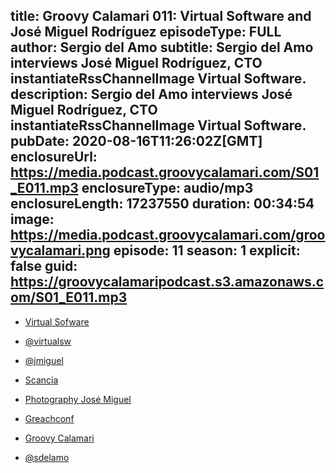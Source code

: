 title: Groovy Calamari 011: Virtual Software and José Miguel Rodríguez
episodeType: FULL
author: Sergio del Amo
subtitle: Sergio del Amo interviews José Miguel Rodríguez, CTO instantiateRssChannelImage Virtual Software. 
description: Sergio del Amo interviews José Miguel Rodríguez, CTO instantiateRssChannelImage Virtual Software.
pubDate: 2020-08-16T11:26:02Z[GMT]
enclosureUrl: https://media.podcast.groovycalamari.com/S01_E011.mp3
enclosureType: audio/mp3
enclosureLength: 17237550
duration: 00:34:54
image: https://media.podcast.groovycalamari.com/groovycalamari.png 
episode: 11
season: 1
explicit: false
guid: https://groovycalamaripodcast.s3.amazonaws.com/S01_E011.mp3
---

- [Virtual Sofware](https://www.virtualsw.com)
- [@virtualsw](https://twitter.com/virtualsw)
- [@jmiguel](https://twitter.com/jmiguel)
- [Scancia](http://www.scancia.net/como_funciona.php)
- [Photography José Miguel](https://www.flickr.com/photos/jmiguel)

- [Greachconf](https://www.greachconf.com)
- [Groovy Calamari](http://groovycalamari.com)
- [@sdelamo](https://twitter.com/sdelamo)